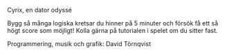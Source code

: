 Cyrix, en dator odyssé

Bygg så många logiska kretsar du hinner på 5 minuter och försök få ett så högt score som möjligt!
Kolla gärna på tutorialen i spelet om du sitter fast.

Programmering, musik och grafik: David Törnqvist
